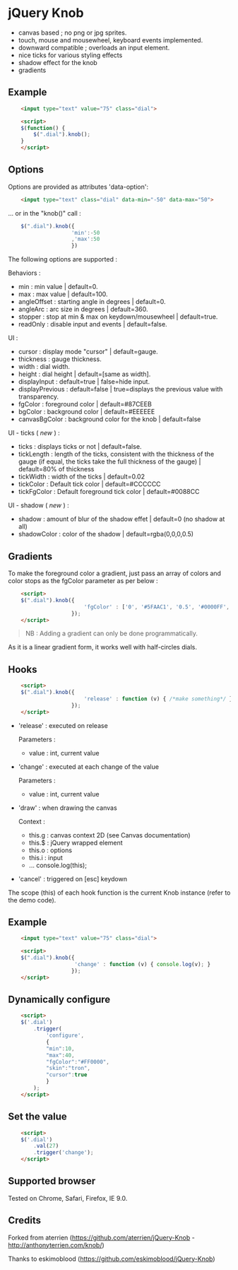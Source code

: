 jQuery Knob
=============

- canvas based ; no png or jpg sprites.
- touch, mouse and mousewheel, keyboard events implemented.
- downward compatible ; overloads an input element.
- nice ticks for various styling effects
- shadow effect for the knob
- gradients

Example
-------

```html
    <input type="text" value="75" class="dial">

    <script>
    $(function() {
        $(".dial").knob();
    }
    </script>
```

Options
-------

Options are provided as attributes 'data-option':

```html
    <input type="text" class="dial" data-min="-50" data-max="50">
```

... or in the "knob()" call :

```javascript
    $(".dial").knob({
                    'min':-50
                    ,'max':50
                    })
```

The following options are supported :

Behaviors :
* min : min value | default=0.
* max : max value | default=100.
* angleOffset : starting angle in degrees | default=0.
* angleArc : arc size in degrees | default=360.
* stopper : stop at min & max on keydown/mousewheel | default=true.
* readOnly : disable input and events | default=false.

UI :
* cursor : display mode "cursor" | default=gauge.
* thickness : gauge thickness.
* width : dial width.
* height : dial height | default=[same as width].
* displayInput : default=true | false=hide input.
* displayPrevious : default=false | true=displays the previous value with transparency.
* fgColor : foreground color | default=#87CEEB
* bgColor : background color | default=#EEEEEE
* canvasBgColor : background color for the knob | default=false

UI - ticks ( _new_ ) :
* ticks : displays ticks or not | default=false.
* tickLength : length of the ticks, consistent with the thickness of the gauge (if equal, the ticks take the full thickness of the gauge) | default=80% of thickness
* tickWidth : width of the ticks | default=0.02
* tickColor : Default tick color | default=#CCCCCC
* tickFgColor : Default foreground tick color | default=#0088CC

UI - shadow ( _new_ ) :
* shadow : amount of blur of the shadow effet | default=0 (no shadow at all)
* shadowColor : color of the shadow | default=rgba(0,0,0,0.5)

Gradients
-------

To make the foreground color a gradient, just pass an array of colors and color stops as the fgColor parameter as per below :

```html
    <script>
    $(".dial").knob({
                        'fgColor' : ['0', '#5FAAC1', '0.5', '#0000FF', '1', '#FFFFFF']
                    });
    </script>
```

> NB : Adding a gradient can only be done programmatically.

As it is a linear gradient form, it works well with half-circles dials.

Hooks
-------

```html
    <script>
    $(".dial").knob({
                        'release' : function (v) { /*make something*/ }
                    });
    </script>
```

* 'release' : executed on release

    Parameters :
    + value : int, current value

* 'change' : executed at each change of the value

    Parameters :
    + value : int, current value

* 'draw' : when drawing the canvas

    Context :
    - this.g : canvas context 2D (see Canvas documentation)
    - this.$ : jQuery wrapped element
    - this.o : options
    - this.i : input
    - ... console.log(this);

* 'cancel' : triggered on [esc] keydown

The scope (this) of each hook function is the current Knob instance (refer to the demo code).

Example
-------

```html
    <input type="text" value="75" class="dial">

    <script>
    $(".dial").knob({
                     'change' : function (v) { console.log(v); }
                    });
    </script>
```

Dynamically configure
-------

```html
    <script>
    $('.dial')
        .trigger(
            'configure',
            {
            "min":10,
            "max":40,
            "fgColor":"#FF0000",
            "skin":"tron",
            "cursor":true
            }
        );
    </script>
```

Set the value
-------

```html
    <script>
    $('.dial')
        .val(27)
        .trigger('change');
    </script>
```

Supported browser
-------

Tested on Chrome, Safari, Firefox, IE 9.0.


Credits
-------

Forked from aterrien (https://github.com/aterrien/jQuery-Knob - http://anthonyterrien.com/knob/)

Thanks to eskimoblood (https://github.com/eskimoblood/jQuery-Knob)